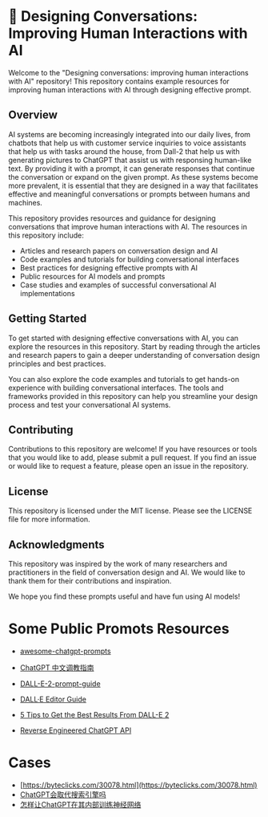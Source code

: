 
# 👾 Designing Conversations: Improving Human Interactions with AI
Welcome to the "Designing conversations: improving human interactions with AI" repository! This repository contains example resources for improving human interactions with AI through designing effective prompt.

## Overview
AI systems are becoming increasingly integrated into our daily lives, from chatbots that help us with customer service inquiries to voice assistants that help us with tasks around the house, from Dall-2 that help us with generating pictures to ChatGPT that assist us with responsing human-like text. By providing it with a prompt, it can generate responses that continue the conversation or expand on the given prompt. As these systems become more prevalent, it is essential that they are designed in a way that facilitates effective and meaningful conversations or prompts between humans and machines.

This repository provides resources and guidance for designing conversations that improve human interactions with AI. The resources in this repository include:

- Articles and research papers on conversation design and AI
- Code examples and tutorials for building conversational interfaces
- Best practices for designing effective prompts with AI
- Public resources for AI models and prompts
- Case studies and examples of successful conversational AI implementations

## Getting Started
To get started with designing effective conversations with AI, you can explore the resources in this repository. Start by reading through the articles and research papers to gain a deeper understanding of conversation design principles and best practices.

You can also explore the code examples and tutorials to get hands-on experience with building conversational interfaces. The tools and frameworks provided in this repository can help you streamline your design process and test your conversational AI systems.

## Contributing
Contributions to this repository are welcome! If you have resources or tools that you would like to add, please submit a pull request. If you find an issue or would like to request a feature, please open an issue in the repository.

## License
This repository is licensed under the MIT license. Please see the LICENSE file for more information.

## Acknowledgments
This repository was inspired by the work of many researchers and practitioners in the field of conversation design and AI. We would like to thank them for their contributions and inspiration.


We hope you find these prompts useful and have fun using AI models!

# Some Public Promots Resources

- [awesome-chatgpt-prompts](https://github.com/f/awesome-chatgpt-prompts)

- [ChatGPT 中文调教指南](https://github.com/PlexPt/awesome-chatgpt-prompts-zh)

- [DALL-E-2-prompt-guide](https://strikingloo.github.io/DALL-E-2-prompt-guide)

- [DALL·E Editor Guide](https://help.openai.com/en/articles/6516417-dall-e-editor-guide)

- [5 Tips to Get the Best Results From DALL-E 2](https://www.howtogeek.com/836690/5-tips-to-get-the-best-results-from-dall-e-2/)

- [Reverse Engineered ChatGPT API](https://github.com/acheong08/ChatGPT)

# Cases
- [https://byteclicks.com/30078.html](https://byteclicks.com/30078.html)
- [ChatGPT会取代搜索引擎吗](https://zhuanlan.zhihu.com/p/589533490)
- [怎样让ChatGPT在其内部训练神经网络](https://zhuanlan.zhihu.com/p/605163615)
